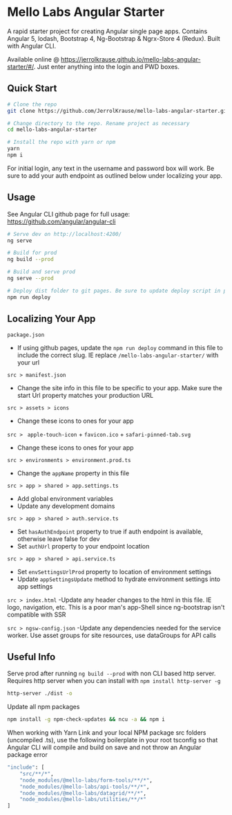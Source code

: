 # Mello Labs Angular Starter

A rapid starter project for creating Angular single page apps. Contains Angular 5, lodash, Bootstrap 4, Ng-Bootstrap & Ngrx-Store 4 (Redux). Built with Angular CLI.

Available online @ https://jerrolkrause.github.io/mello-labs-angular-starter/#/. Just enter anything into the login and PWD boxes.


## Quick Start

```bash
# Clone the repo
git clone https://github.com/JerrolKrause/mello-labs-angular-starter.git

# Change directory to the repo. Rename project as necessary
cd mello-labs-angular-starter

# Install the repo with yarn or npm
yarn
npm i
```
For initial login, any text in the username and password box will work. Be sure to add your auth endpoint as outlined below under localizing your app.


## Usage
See Angular CLI github page for full usage: https://github.com/angular/angular-cli

```bash
# Serve dev on http://localhost:4200/
ng serve

# Build for prod
ng build --prod

# Build and serve prod
ng serve --prod

# Deploy dist folder to git pages. Be sure to update deploy script in package.json
npm run deploy
```

## Localizing Your App
`package.json`
- If using github pages, update the `npm run deploy` command in this file to include the correct slug. IE replace `/mello-labs-angular-starter/` with your url

`src > manifest.json`
- Change the site info in this file to be specific to your app. Make sure the start Url property matches your production URL

`src > assets > icons`
- Change these icons to ones for your app

`src > ` `apple-touch-icon` + `favicon.ico` + `safari-pinned-tab.svg`
- Change these icons to ones for your app

`src > environments > environment.prod.ts`
- Change the `appName` property in this file

`src > app > shared > app.settings.ts`
- Add global environment variables
- Update any development domains

`src > app > shared > auth.service.ts`
- Set `hasAuthEndpoint` property to true if auth endpoint is available, otherwise leave false for dev
- Set `authUrl` property to your endpoint location

`src > app > shared > api.service.ts`
- Set `envSettingsUrlProd` property to location of environment settings
- Update `appSettingsUpdate` method to hydrate environment settings into app settings

`src > index.html`
-Update any header changes to the html in this file. IE logo, navigation, etc. This is a poor man's app-Shell since ng-bootstrap isn't compatible with SSR

`src > ngsw-config.json`
-Update any dependencies needed for the service worker. Use asset groups for site resources, use dataGroups for API calls


## Useful Info
Serve prod after running `ng build --prod` with non CLI based http server. Requires http server when you can install with `npm install http-server -g`
```bash
http-server ./dist -o
```

Update all npm packages
```bash
npm install -g npm-check-updates && ncu -a && npm i
```

When working with Yarn Link and your local NPM package src folders (uncompiled .ts), use the following boilerplate in your root tsconfig so that Angular CLI will compile and build on save and not throw an Angular package error
```bash
"include": [
	"src/**/*",
	"node_modules/@mello-labs/form-tools/**/*",
	"node_modules/@mello-labs/api-tools/**/*",
	"node_modules/@mello-labs/datagrid/**/*",
	"node_modules/@mello-labs/utilities/**/*"
]
```